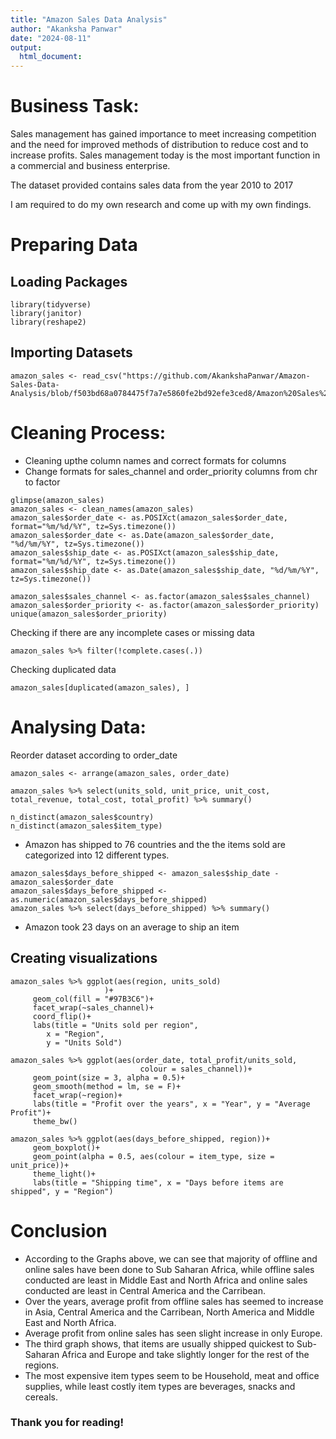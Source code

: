 ```yaml
---
title: "Amazon Sales Data Analysis"
author: "Akanksha Panwar"
date: "2024-08-11"
output:
  html_document:
---
```


# Business Task:

Sales management has gained importance to meet increasing competition and the
need for improved methods of distribution to reduce cost and to increase profits. Sales
management today is the most important function in a commercial and business
enterprise.

The dataset provided contains sales data from the year 2010 to 2017

I am required to do my own research and come up with my own findings.

# Preparing Data

## Loading Packages
```{r}
library(tidyverse)
library(janitor)
library(reshape2)
```

## Importing Datasets
```{r}
amazon_sales <- read_csv("https://github.com/AkankshaPanwar/Amazon-Sales-Data-Analysis/blob/f503bd68a0784475f7a7e5860fe2bd92efe3ced8/Amazon%20Sales%20data.csv")
```

# Cleaning Process:

- Cleaning upthe column names and correct formats for columns
- Change formats for sales_channel and order_priority columns from chr to factor
```{r}
glimpse(amazon_sales)
amazon_sales <- clean_names(amazon_sales)
amazon_sales$order_date <- as.POSIXct(amazon_sales$order_date, format="%m/%d/%Y", tz=Sys.timezone())
amazon_sales$order_date <- as.Date(amazon_sales$order_date, "%d/%m/%Y", tz=Sys.timezone())
amazon_sales$ship_date <- as.POSIXct(amazon_sales$ship_date, format="%m/%d/%Y", tz=Sys.timezone())
amazon_sales$ship_date <- as.Date(amazon_sales$ship_date, "%d/%m/%Y", tz=Sys.timezone())

amazon_sales$sales_channel <- as.factor(amazon_sales$sales_channel)
amazon_sales$order_priority <- as.factor(amazon_sales$order_priority)
unique(amazon_sales$order_priority)
```

Checking if there are any incomplete cases or missing data
```{r}
amazon_sales %>% filter(!complete.cases(.))
```

Checking duplicated data 
```{r}
amazon_sales[duplicated(amazon_sales), ]
```

# Analysing Data:

Reorder dataset according to order_date
```{r}
amazon_sales <- arrange(amazon_sales, order_date)
```

```{r}
amazon_sales %>% select(units_sold, unit_price, unit_cost, total_revenue, total_cost, total_profit) %>% summary()

n_distinct(amazon_sales$country)
n_distinct(amazon_sales$item_type)
```

- Amazon has shipped to 76 countries and the the items sold are categorized into 12 different types.

```{r}
amazon_sales$days_before_shipped <- amazon_sales$ship_date - amazon_sales$order_date
amazon_sales$days_before_shipped <- as.numeric(amazon_sales$days_before_shipped)
amazon_sales %>% select(days_before_shipped) %>% summary()
```
- Amazon took 23 days on an average to ship an item

## Creating visualizations

```{r}
amazon_sales %>% ggplot(aes(region, units_sold)
                     )+
     geom_col(fill = "#97B3C6")+
     facet_wrap(~sales_channel)+
     coord_flip()+
     labs(title = "Units sold per region",
        x = "Region",
        y = "Units Sold")
```
```{r}
amazon_sales %>% ggplot(aes(order_date, total_profit/units_sold,
                             colour = sales_channel))+
     geom_point(size = 3, alpha = 0.5)+
     geom_smooth(method = lm, se = F)+
     facet_wrap(~region)+
     labs(title = "Profit over the years", x = "Year", y = "Average Profit")+
     theme_bw()
```

```{r}
amazon_sales %>% ggplot(aes(days_before_shipped, region))+
     geom_boxplot()+
     geom_point(alpha = 0.5, aes(colour = item_type, size = unit_price))+
     theme_light()+
     labs(title = "Shipping time", x = "Days before items are shipped", y = "Region")
```

# Conclusion

* According to the Graphs above, we can see that majority of offline and online sales have been done to Sub Saharan Africa, while offline sales conducted are least in Middle East and North Africa and online sales conducted are least in Central America and the Carribean.
* Over the years, average profit from offline sales has seemed to increase in Asia, Central America and the Carribean, North America and Middle East and North Africa.
* Average profit from online sales has seen slight increase in only Europe.
* The third graph shows, that items are usually shipped quickest to Sub-Saharan Africa and Europe and take slightly longer for the rest of the regions.
* The most expensive item types seem to be Household, meat and office supplies, while least costly item types are beverages, snacks and cereals.

### Thank you for reading!
